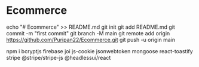 # Ecommerce
echo "# Ecommerce" >> README.md
git init
git add README.md
git commit -m "first commit"
git branch -M main
git remote add origin https://github.com/Puripan22/Ecommerce.git
git push -u origin main

npm i bcryptjs firebase joi js-cookie jsonwebtoken mongoose react-toastify stripe @stripe/stripe-js @headlessui/react
